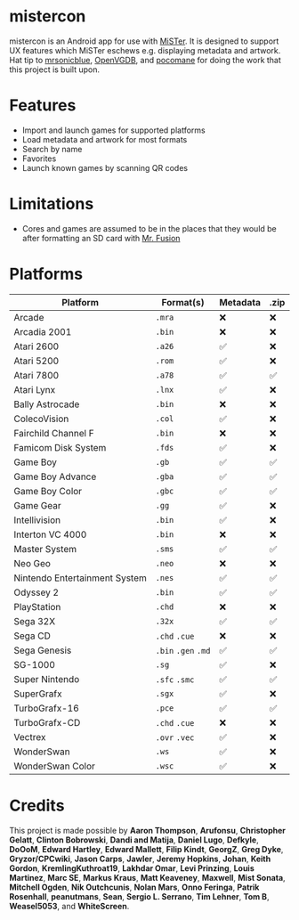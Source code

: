 # mistercon

mistercon is an Android app for use with [MiSTer](https://github.com/MiSTer-devel/Main_MiSTer/wiki). It is designed to support UX features which MiSTer eschews e.g. displaying metadata and artwork. Hat tip to [mrsonicblue](https://github.com/mrsonicblue), [OpenVGDB](https://github.com/OpenVGDB), and [pocomane](https://github.com/pocomane) for doing the work that this project is built upon.

# Features

* Import and launch games for supported platforms
* Load metadata and artwork for most formats
* Search by name
* Favorites
* Launch known games by scanning QR codes

# Limitations

* Cores and games are assumed to be in the places that they would be after formatting an SD card with [Mr. Fusion](https://github.com/MiSTer-devel/mr-fusion)

# Platforms

Platform  | Format(s) | Metadata | .zip
| - | - | - | - |
Arcade | `.mra` | :x: | :x:
Arcadia 2001 | `.bin` | :x: | :x:
Atari 2600 | `.a26` | :white_check_mark: | :x:
Atari 5200 | `.rom` | :white_check_mark: | :x:
Atari 7800 | `.a78` | :white_check_mark: | :white_check_mark:
Atari Lynx | `.lnx` | :white_check_mark: | :x:
Bally Astrocade | `.bin` | :x: | :x:
ColecoVision | `.col` | :white_check_mark: | :x:
Fairchild Channel F | `.bin` | :x: | :x:
Famicom Disk System | `.fds` | :white_check_mark: | :x:
Game Boy | `.gb` | :white_check_mark: | :white_check_mark:
Game Boy Advance | `.gba` | :white_check_mark: | :white_check_mark:
Game Boy Color | `.gbc` | :white_check_mark: | :white_check_mark:
Game Gear | `.gg` | :white_check_mark: | :x:
Intellivision | `.bin` | :white_check_mark: | :x:
Interton VC 4000 | `.bin` | :x: | :x:
Master System | `.sms` | :white_check_mark: | :white_check_mark:
Neo Geo | `.neo` | :x: | :x:
Nintendo Entertainment System | `.nes` | :white_check_mark: | :white_check_mark:
Odyssey 2 | `.bin` | :white_check_mark: | :white_check_mark:
PlayStation | `.chd` | :x: | :x:
Sega 32X | `.32x` | :white_check_mark: | :white_check_mark:
Sega CD | `.chd` `.cue` | :x: | :x:
Sega Genesis | `.bin` `.gen` `.md` | :white_check_mark: | :white_check_mark:
SG-1000 | `.sg` | :white_check_mark: | :x:
Super Nintendo | `.sfc` `.smc` | :white_check_mark: | :white_check_mark:
SuperGrafx | `.sgx` | :white_check_mark: | :x:
TurboGrafx-16 | `.pce` | :white_check_mark: | :white_check_mark:
TurboGrafx-CD | `.chd` `.cue`| :x: | :x:
Vectrex | `.ovr` `.vec` | :white_check_mark: | :x:
WonderSwan | `.ws` | :white_check_mark: | :x:
WonderSwan Color | `.wsc` | :white_check_mark: | :x:

# Credits

This project is made possible by **Aaron Thompson**, **Arufonsu**, **Christopher Gelatt**, **Clinton Bobrowski**, **Dandi and Matija**, **Daniel Lugo**, **Defkyle**, **DoOoM**, **Edward Hartley**, **Edward Mallett**, **Filip Kindt**, **GeorgZ**, **Greg Dyke**, **Gryzor/CPCwiki**, **Jason Carps**, **Jawler**, **Jeremy Hopkins**, **Johan**, **Keith Gordon**, **KremlingKuthroat19**, **Lakhdar Omar**, **Levi Prinzing**, **Louis Martinez**, **Marc SE**, **Markus Kraus**, **Matt Keaveney**, **Maxwell**, **Mist Sonata**, **Mitchell Ogden**, **Nik Outchcunis**, **Nolan Mars**, **Onno Feringa**, **Patrik Rosenhall**, **peanutmans**, **Sean**, **Sergio L. Serrano**, **Tim Lehner**, **Tom B**, **Weasel5053**, and **WhiteScreen**.
